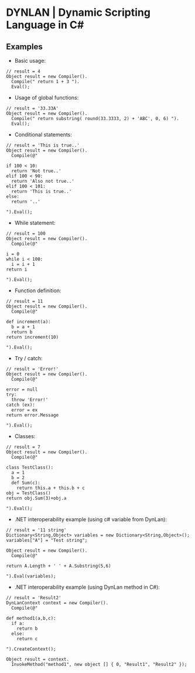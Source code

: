 # DYNLAN | Dynamic Scripting Language in C#

## Examples

 + Basic usage:
```
// result = 4
Object result = new Compiler().
  Compile(" return 1 + 3 ").
  Eval();
```
 + Usage of global functions:
```
// result = '33.33A'
Object result = new Compiler().
  Compile(" return substring( round(33.3333, 2) + 'ABC', 0, 6) ").
  Eval();
```
 + Conditional statements:
```
// result = 'This is true..'
Object result = new Compiler().
  Compile(@"

if 100 < 10:
  return 'Not true..'
elif 100 < 90:
  return 'Also not true..'
elif 100 < 101:
  return 'This is true..'
else:
  return '..' 
  
").Eval();
```
 + While statement:
```
// result = 100
Object result = new Compiler().
  Compile(@"

i = 0
while i < 100:
  i = i + 1
return i

").Eval();
```
 + Function definition:
```
// result = 11
Object result = new Compiler().
  Compile(@"

def increment(a): 
  b = a + 1 
  return b 
return increment(10)

").Eval();
```
 + Try / catch:
```
// result = 'Error!'
Object result = new Compiler().
  Compile(@"

error = null
try:
  throw 'Error!'
catch (ex):
  error = ex
return error.Message

").Eval();
```
 + Classes:
```
// result = 7
Object result = new Compiler().
  Compile(@"

class TestClass():
  a = 1
  b = 2
  def Sum(c):
    return this.a + this.b + c
obj = TestClass()
return obj.Sum(3)+obj.a

").Eval();
```
 + .NET interoperability example (using c# variable from DynLan):
```
// result = '11 string'
Dictionary<String,Object> variables = new Dictionary<String,Object>();
variables["A"] = "Test string";

Object result = new Compiler().
  Compile(@"

return A.Length + ' ' + A.Substring(5,6) 

").Eval(variables);
```
 + .NET interoperability example (using DynLan method in C#):
```
// result = 'Result2'
DynLanContext context = new Compiler().
  Compile(@"

def method1(a,b,c):
  if a:
    return b
  else:
    return c

").CreateContext();

Object result = context.
  InvokeMethod("method1", new object [] { 0, "Result1", "Result2" });
```
